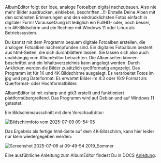 AlbumEditor folgt der Idee, analoge Fotoalben digital nachzubauen. Also nie mehr Bilder ausdrucken, einkleben, beschriften…!!! 
Erstelle Deine Alben mit den schönsten Erinnerungen und den eindrücklichsten Fotos einfach in digitaler Form!
Voraussetzung ist lediglich ein FullHD- oder, noch besser, ein 4K-Bildschirm und ein Rechner mit Windows 11 oder Linux als Betriebssystem.

Du kannst mit dem Programm bequem digitale Fotoalben erstellen, die analogen Fotoalben nachempfunden sind. Ein digitales Fotoalbum besteht aus html-Seiten, die sich durchblättern lassen. Sie lassen sich also auch unabhängig vom AlbumEditor betrachten. Die Albumseiten können beschriftet und ein Inhaltsverzeichnis kann angelegt werden. Durch Anklicken werden die Bilder zusätzlich großformatig angezeigt. Das Programm ist für 1K und 4K-Bildschirme ausgelegt. Es verarbeitet Fotos im jpg und png Dateiformat. Es erwartet Bilder im 4:3 oder 16:9 Format als Querformat- oder Hochformatbilder.

AlbumEditor ist mit csharp und gtk3 erstellt und funktioniert plattformübergreifend. Das Programm wird auf Debian und auf Windows 11 getestet.

Ein Bildschirmausschnitt mit dem VorschauEditor:

![Bildschirmfoto vom 2025-07-09 09-54-05](https://github.com/user-attachments/assets/f223855e-ac3f-4c5d-b06e-27816480a9f4)

Das Ergebnis als fertige html-Seite auf dem 4K-Bildschirm, kann hier leider nur klein wiedergegeben werden:

![Screenshot 2025-07-09 at 09-49-54 2019_Sommer](https://github.com/user-attachments/assets/9c8fb22e-beda-4e7d-9c87-cc03c02b3003)

Eine ausführliche Anleitung zum AlbumEditor findest Du in DOCS [Anleitung](./DOCS/AlbumEditor.md).


